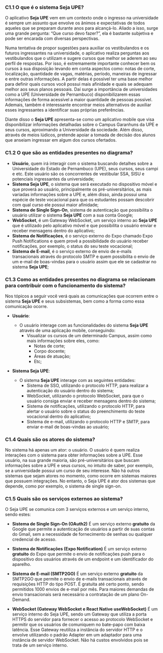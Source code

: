### C1.1 O que é o sistema Seja UPE?

O aplicativo **Seja UPE** vem em um contexto onde o ingresso na universidade é sempre um
assunto que envolve os ânimos e expectativas de todos aqueles que se preparam durante anos
para alcançá-lo. Aliado a isso, surge uma grande pergunta: “Que curso devo fazer?”, ela é
bastante subjetiva e pode ser encarada com diversas perspectivas.

Numa tentativa de propor sugestões para auxiliar os vestibulandos e os futuros ingressantes na universidade, o aplicativo realiza perguntas aos vestibulandos que o utilizam e sugere cursos que melhor se aderem ao seu perfil de respostas. Por isso, é extremamente importante conhecer bem os cursos à sua disposição levando em conta aspectos como: notas de corte, localização, quantidade de vagas, matérias, período, maneiras de ingressar e entre outras informações. A partir delas é possível ter uma base melhor para definir quais cursos você possui mais afinidade e quais se adequam melhor aos seus planos pessoais. Daí surge a importância de universidades como a UPE (Universidade de Pernambuco) disponibilizarem essas informações de forma acessível a maior quantidade de pessoas possível. Ademais, também é interessante encontrar meios alternativos de auxiliar esses ingressantes a identificar suas próprias preferências.

Diante disso o **Seja UPE** apresenta-se como um aplicativo mobile que visa disponibilizar informações detalhadas sobre o Campus Garanhuns da UPE e seus cursos, aproximando a Universidade da sociedade. Além disso, através de meios lúdicos, pretende apoiar a tomada de decisão dos alunos que anseiam ingressar em algum dos cursos ofertados.

### C1.2 O que são as entidades presentes no diagrama?

- **Usuário**, quem irá interagir com o sistema buscando detalhes sobre a Universidade do Estado de Pernambuco (UPE), seus cursos, seus campi e etc. Este usuário são os concorrentes de vestibular SSA, SISU e potenciais ingressantes da universidade;
- **Sistema Seja UPE**, o sistema que será executado no dispositivo móvel e que proverá ao usuário, principalmente os pré-universitários, as mais variadas informações sobre a UPE e, além disso, ainda possui uma espécie de teste vocacional para que os estudantes possam descobrir com qual curso ele possui maior afinidade;
- **Sistema de Single Sign-On**, sistema de autenticação que possibilita o usuário utilizar o sistema **Seja UPE** com a sua conta Google;
- **WebSocket**, é um Gateway WebSocket, um serviço interno ao **Seja UPE** que é utilizado pelo aplicativo móvel e que possibilita o usuário enviar e receber mensagens dentro do aplicativo;
- **Sistema de Notificações**, é o serviço externo do Expo chamado Expo Push Notifications e quem provê a possibilidade do usuário receber notificações, por exemplo, o status do seu teste vocacional;
- **Sistema de E-mail**, é o serviço externo de envio de e-mails transacionais através do protocolo SMTP e quem possibilita o envio de um e-mail de boas-vindas para o usuário assim que ele se cadastrar no sistema **Seja UPE**;

### C1.3 Como as entidades presentes no diagrama se relacionam para contribuir com o funcionamento do sistema?

Nos tópicos a seguir você verá quais as comunicações que ocorrem entre o sistema **Seja UPE** e seus subsistemas, bem como a forma como essa comunicação ocorre.

- **Usuário**:
  - O usuário interage com as funcionalidades do sistema **Seja UPE** através de uma aplicação mobile, conseguindo:
    - Visualizar os cursos de um determinado Campus, assim como mais informações sobre eles, como:
      - Notas de corte;
      - Corpo docente;
      - Áreas de atuação;
      - Etc;

- **Sistema Seja UPE**:
  - O sistema **Seja UPE** interage com as seguintes entidades:
    - Sistema de SSO, utilizando o protocolo HTTP, para realizar a autenticação do usuário dentro do sistema;
    - WebSocket, utilizando o protocolo WebSocket, para que o usuário consiga enviar e receber mensagens dentro do sistema;
    - Sistema de notificações, utilizando o protocolo HTTP, para alertar o usuário sobre o status do preenchimento do teste vocacional dentro do aplicativo;
    - Sistema de e-mail, utilizando o protocolo HTTP e SMTP, para enviar e-mail de boas-vindas ao usuário;

### C1.4 Quais são os atores do sistema?

No sistema há apenas um ator: o usuário. O usuário é quem realiza interações com o sistema para obter informações sobre a UPE. Esse usuário, na sua grande maioria, são pré-universitários que buscam informações sobre a UPE e seus cursos, no intuito de saber, por exemplo, se a universidade possui um curso de seu interesse. Não há outros sistemas que sejam atores no momento, como ocorre em sistemas maiores que possuem integrações. No entanto, o Seja UPE é ator dos sistemas que depende, como por exemplo, o sistema de single sign-on.

### C1.5 Quais são os serviços externos ao sistema?

O Seja UPE se comunica com 3 serviços externos e um serviço interno, sendo estes:

- **Sistema de Single Sign-On (OAuth2)**
  É um serviço externo **gratuito** da Google que permite a autenticação de usuários a partir de suas contas do Gmail, sem a necessidade de fornecimento de senhas ou qualquer credencial de acesso.

- **Sistema de Notificações (Expo Notification)**
  É um serviço externo **gratuito** do Expo que permite o envio de notificações push para o dispositivo dos usuários através de um endpoint e um identificador do aparelho.

- **Sistema de E-mail (SMTP2GO)**
  É um serviço externo **gratuito** da SMTP2GO que permite o envio de e-mails transacionais através de requisições HTTP do tipo POST. É gratuita até certo ponto, sendo permitidos 1000 envios de e-mail por mês. Para maiores demandas de envio transacionais será necessário a contratação de um plano On-Demand.

- **WebSocket (Gateway WebSocket e React Native useWebSocket)**
  É um serviço interno do Seja UPE, sendo um Gateway que utiliza a porta HTTPS do servidor para fornecer o acesso ao protocolo WebSocket e permitir que os usuários de comuniquem no bate-papo com baixa latência. Esse Gateway reutiliza a instância do servidor HTTP e o envolve utilizando o padrão Adapter em um adaptador para uma instância de servidor WebSocket. Não há custos envolvidos pois se trata de um serviço interno.